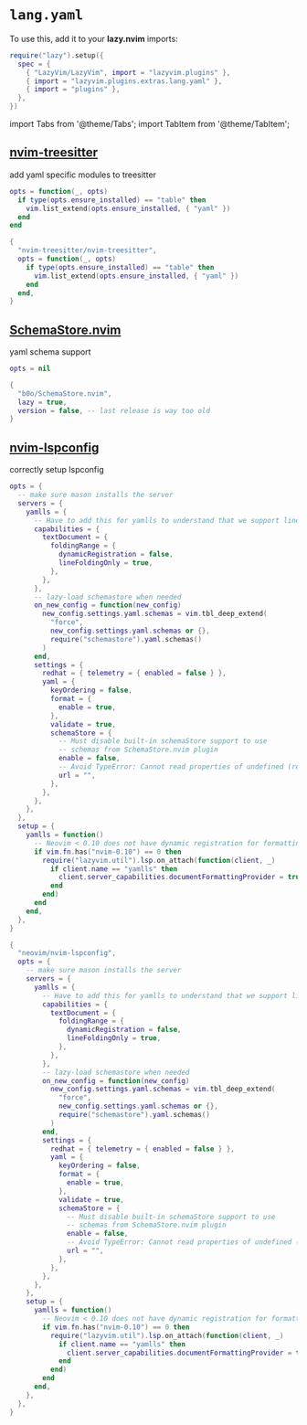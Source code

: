 # `lang.yaml`

<!-- plugins:start -->

To use this, add it to your **lazy.nvim** imports:

```lua title="lua/config/lazy.lua" {4}
require("lazy").setup({
  spec = {
    { "LazyVim/LazyVim", import = "lazyvim.plugins" },
    { import = "lazyvim.plugins.extras.lang.yaml" },
    { import = "plugins" },
  },
})
```

import Tabs from '@theme/Tabs';
import TabItem from '@theme/TabItem';

## [nvim-treesitter](https://github.com/nvim-treesitter/nvim-treesitter)

 add yaml specific modules to treesitter


<Tabs>

<TabItem value="opts" label="Options">

```lua
opts = function(_, opts)
  if type(opts.ensure_installed) == "table" then
    vim.list_extend(opts.ensure_installed, { "yaml" })
  end
end
```

</TabItem>


<TabItem value="code" label="Full Spec">

```lua
{
  "nvim-treesitter/nvim-treesitter",
  opts = function(_, opts)
    if type(opts.ensure_installed) == "table" then
      vim.list_extend(opts.ensure_installed, { "yaml" })
    end
  end,
}
```

</TabItem>

</Tabs>

## [SchemaStore.nvim](https://github.com/b0o/SchemaStore.nvim)

 yaml schema support


<Tabs>

<TabItem value="opts" label="Options">

```lua
opts = nil
```

</TabItem>


<TabItem value="code" label="Full Spec">

```lua
{
  "b0o/SchemaStore.nvim",
  lazy = true,
  version = false, -- last release is way too old
}
```

</TabItem>

</Tabs>

## [nvim-lspconfig](https://github.com/neovim/nvim-lspconfig)

 correctly setup lspconfig


<Tabs>

<TabItem value="opts" label="Options">

```lua
opts = {
  -- make sure mason installs the server
  servers = {
    yamlls = {
      -- Have to add this for yamlls to understand that we support line folding
      capabilities = {
        textDocument = {
          foldingRange = {
            dynamicRegistration = false,
            lineFoldingOnly = true,
          },
        },
      },
      -- lazy-load schemastore when needed
      on_new_config = function(new_config)
        new_config.settings.yaml.schemas = vim.tbl_deep_extend(
          "force",
          new_config.settings.yaml.schemas or {},
          require("schemastore").yaml.schemas()
        )
      end,
      settings = {
        redhat = { telemetry = { enabled = false } },
        yaml = {
          keyOrdering = false,
          format = {
            enable = true,
          },
          validate = true,
          schemaStore = {
            -- Must disable built-in schemaStore support to use
            -- schemas from SchemaStore.nvim plugin
            enable = false,
            -- Avoid TypeError: Cannot read properties of undefined (reading 'length')
            url = "",
          },
        },
      },
    },
  },
  setup = {
    yamlls = function()
      -- Neovim < 0.10 does not have dynamic registration for formatting
      if vim.fn.has("nvim-0.10") == 0 then
        require("lazyvim.util").lsp.on_attach(function(client, _)
          if client.name == "yamlls" then
            client.server_capabilities.documentFormattingProvider = true
          end
        end)
      end
    end,
  },
}
```

</TabItem>


<TabItem value="code" label="Full Spec">

```lua
{
  "neovim/nvim-lspconfig",
  opts = {
    -- make sure mason installs the server
    servers = {
      yamlls = {
        -- Have to add this for yamlls to understand that we support line folding
        capabilities = {
          textDocument = {
            foldingRange = {
              dynamicRegistration = false,
              lineFoldingOnly = true,
            },
          },
        },
        -- lazy-load schemastore when needed
        on_new_config = function(new_config)
          new_config.settings.yaml.schemas = vim.tbl_deep_extend(
            "force",
            new_config.settings.yaml.schemas or {},
            require("schemastore").yaml.schemas()
          )
        end,
        settings = {
          redhat = { telemetry = { enabled = false } },
          yaml = {
            keyOrdering = false,
            format = {
              enable = true,
            },
            validate = true,
            schemaStore = {
              -- Must disable built-in schemaStore support to use
              -- schemas from SchemaStore.nvim plugin
              enable = false,
              -- Avoid TypeError: Cannot read properties of undefined (reading 'length')
              url = "",
            },
          },
        },
      },
    },
    setup = {
      yamlls = function()
        -- Neovim < 0.10 does not have dynamic registration for formatting
        if vim.fn.has("nvim-0.10") == 0 then
          require("lazyvim.util").lsp.on_attach(function(client, _)
            if client.name == "yamlls" then
              client.server_capabilities.documentFormattingProvider = true
            end
          end)
        end
      end,
    },
  },
}
```

</TabItem>

</Tabs>

<!-- plugins:end -->
